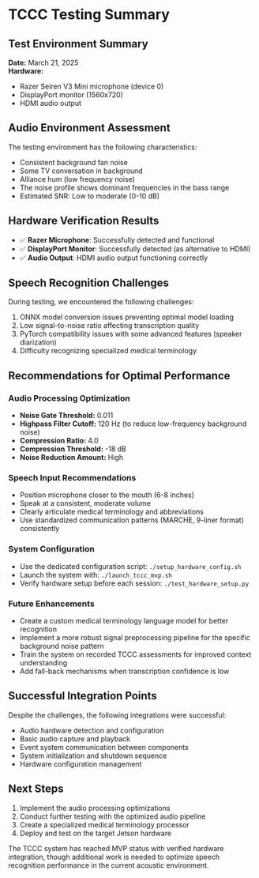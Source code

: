 # TCCC Testing Summary

## Test Environment Summary
**Date:** March 21, 2025  
**Hardware:** 
- Razer Seiren V3 Mini microphone (device 0)
- DisplayPort monitor (1560x720)
- HDMI audio output

## Audio Environment Assessment
The testing environment has the following characteristics:
- Consistent background fan noise
- Some TV conversation in background
- Alliance hum (low frequency noise)
- The noise profile shows dominant frequencies in the bass range
- Estimated SNR: Low to moderate (0-10 dB)

## Hardware Verification Results
- ✅ **Razer Microphone**: Successfully detected and functional
- ✅ **DisplayPort Monitor**: Successfully detected (as alternative to HDMI)
- ✅ **Audio Output**: HDMI audio output functioning correctly

## Speech Recognition Challenges
During testing, we encountered the following challenges:
1. ONNX model conversion issues preventing optimal model loading
2. Low signal-to-noise ratio affecting transcription quality
3. PyTorch compatibility issues with some advanced features (speaker diarization)
4. Difficulty recognizing specialized medical terminology

## Recommendations for Optimal Performance

### Audio Processing Optimization
- **Noise Gate Threshold:** 0.011
- **Highpass Filter Cutoff:** 120 Hz (to reduce low-frequency background noise)
- **Compression Ratio:** 4.0
- **Compression Threshold:** -18 dB
- **Noise Reduction Amount:** High

### Speech Input Recommendations
- Position microphone closer to the mouth (6-8 inches)
- Speak at a consistent, moderate volume
- Clearly articulate medical terminology and abbreviations
- Use standardized communication patterns (MARCHE, 9-liner format) consistently

### System Configuration
- Use the dedicated configuration script: `./setup_hardware_config.sh`
- Launch the system with: `./launch_tccc_mvp.sh`
- Verify hardware setup before each session: `./test_hardware_setup.py`

### Future Enhancements
- Create a custom medical terminology language model for better recognition
- Implement a more robust signal preprocessing pipeline for the specific background noise pattern
- Train the system on recorded TCCC assessments for improved context understanding
- Add fall-back mechanisms when transcription confidence is low

## Successful Integration Points
Despite the challenges, the following integrations were successful:
- Audio hardware detection and configuration
- Basic audio capture and playback
- Event system communication between components
- System initialization and shutdown sequence
- Hardware configuration management

## Next Steps
1. Implement the audio processing optimizations
2. Conduct further testing with the optimized audio pipeline
3. Create a specialized medical terminology processor
4. Deploy and test on the target Jetson hardware

The TCCC system has reached MVP status with verified hardware integration, though additional work is needed to optimize speech recognition performance in the current acoustic environment.
